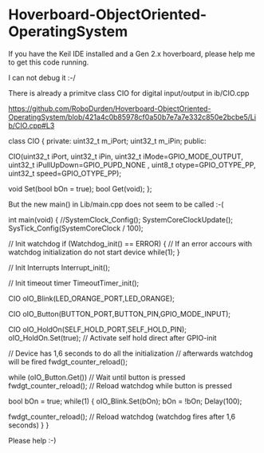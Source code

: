 # Hoverboard-ObjectOriented-OperatingSystem
 
If you have the Keil IDE installed and a Gen 2.x hoverboard,
please help me to get this code running.

I can not debug it :-/

There is already a primitve class CIO for digital input/output in ib/CIO.cpp

https://github.com/RoboDurden/Hoverboard-ObjectOriented-OperatingSystem/blob/421a4c0b85978cf0a50b7e7a7e332c850e2bcbe5/Lib/CIO.cpp#L3

 class CIO
 {
 private:
  uint32_t m_iPort;
  uint32_t m_iPin;
 public:

  CIO(uint32_t iPort, uint32_t iPin, uint32_t iMode=GPIO_MODE_OUTPUT, uint32_t iPullUpDown=GPIO_PUPD_NONE
     , uint8_t otype=GPIO_OTYPE_PP, uint32_t speed=GPIO_OTYPE_PP);

  void Set(bool bOn = true);
  bool Get(void);
 };

But the new main() in Lib/main.cpp does not seem to be called :-(

 int main(void)
 {
  //SystemClock_Config();
   SystemCoreClockUpdate();
   SysTick_Config(SystemCoreClock / 100);

  // Init watchdog
  if (Watchdog_init() == ERROR)
  {
   // If an error accours with watchdog initialization do not start device
   while(1);
  }

  // Init Interrupts
  Interrupt_init();

  // Init timeout timer
  TimeoutTimer_init();


  CIO oIO_Blink(LED_ORANGE_PORT,LED_ORANGE);

  CIO oIO_Button(BUTTON_PORT,BUTTON_PIN,GPIO_MODE_INPUT);

  CIO oIO_HoldOn(SELF_HOLD_PORT,SELF_HOLD_PIN);
  oIO_HoldOn.Set(true);	// Activate self hold direct after GPIO-init

  // Device has 1,6 seconds to do all the initialization
  // afterwards watchdog will be fired
  fwdgt_counter_reload();

  while (oIO_Button.Get())	// Wait until button is pressed
   fwdgt_counter_reload();	// Reload watchdog while button is pressed

  bool bOn = true;
  while(1)
  {
   oIO_Blink.Set(bOn);
   bOn = !bOn;
   Delay(100);

   fwdgt_counter_reload();		// Reload watchdog (watchdog fires after 1,6 seconds)
  }
 }

Please help :-) 

